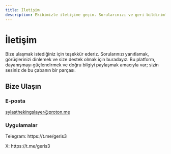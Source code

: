 ```yaml
---
title: İletişim
description: Ekibimizle iletişime geçin. Sorularınızı ve geri bildirimlerinizi bekliyoruz.
---
```


# İletişim

Bize ulaşmak istediğiniz için teşekkür ederiz. Sorularınızı yanıtlamak, görüşlerinizi dinlemek ve size destek olmak için buradayız. Bu platform, dayanışmayı güçlendirmek ve doğru bilgiyi paylaşmak amacıyla var; sizin sesiniz de bu çabanın bir parçası.

## Bize Ulaşın

<div class="contact-container">
  <div class="contact-methods">
    <div class="contact-method">
      <h3>E-posta</h3>
      <p><a href="mailto:sylasthekingslayer@proton.me">sylasthekingslayer@proton.me</a></p>
    </div>
    <div class="contact-method">
      <h3>Uygulamalar</h3>
      <p>Telegram: https://t.me/geris3</p>
      <p>X: https://t.me/geris3</p>
    </div>
  </div>
</div>
